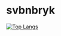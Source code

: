 # svbnbryk
[![Top Langs](https://github-readme-stats.vercel.app/api/top-langs/?username=svbnbyrk&layout=compact&theme=tokyonight)](https://github.com/svbnbyrk/github-readme-stats)
